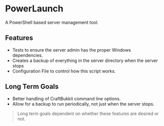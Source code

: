 PowerLaunch
===========

A PowerShell based server management tool.  

Features  
--------
* Tests to ensure the server admin has the proper Windows dependencies.
* Creates a backup of everything in the server directory when the server stops
* Configuration File to control how this script works.

Long Term Goals
---------------
* Better handling of CraftBukkit command line options. 
* Allow for a backup to run periodically, not just when the server stops.  

> Long term goals dependent on whether these features are desired or not.
